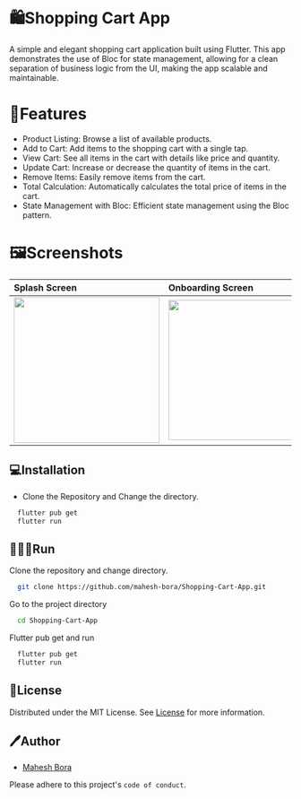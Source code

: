 # 🛍️Shopping Cart App

 A simple and elegant shopping cart application built using Flutter. This app demonstrates the use of Bloc for state management, allowing for a clean separation of business logic from the UI, making the app scalable and maintainable.

# 🛒Features
- Product Listing: Browse a list of available products.
- Add to Cart: Add items to the shopping cart with a single tap.
- View Cart: See all items in the cart with details like price and quantity.
- Update Cart: Increase or decrease the quantity of items in the cart.
- Remove Items: Easily remove items from the cart.
- Total Calculation: Automatically calculates the total price of items in the cart.
- State Management with Bloc: Efficient state management using the Bloc pattern.

# 🖼️Screenshots

| Splash Screen | Onboarding Screen | Onboarding Screen | 
| :---         |     :---      |     :---      |       
| <img src="https://github.com/user-attachments/assets/51e49dd1-eea1-48f7-a710-4994befd2a65" width="260" height="auto" />  | <img src="https://github.com/user-attachments/assets/7b3165b9-90c9-4517-b54c-42923950acaa" width="250" height="auto" /> | <img src="https://github.com/user-attachments/assets/1bd3aedc-0099-45a4-bcac-19601d4b2bda" width="250" height="auto" />     

## 💻Installation

* Clone the Repository and Change the directory.

```bash
  flutter pub get
  flutter run
```
    
## 🧑🏻‍💻Run 

Clone the repository and change directory.

```bash
  git clone https://github.com/mahesh-bora/Shopping-Cart-App.git
```

Go to the project directory

```bash
  cd Shopping-Cart-App
```

Flutter pub get and run
```bash
  flutter pub get
  flutter run
```


## 📄License

Distributed under the MIT License. See [License](https://choosealicense.com/licenses/mit/) for more information.


## 🖊️Author

- [Mahesh Bora](https://www.github.com/mahesh-bora)



Please adhere to this project's `code of conduct`.

